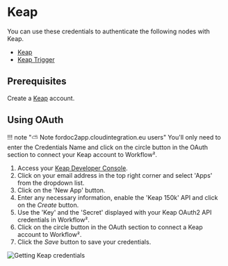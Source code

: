 # Keap

You can use these credentials to authenticate the following nodes with Keap.
- [Keap](/workflow/integrations/nodes/workflow-nodes-base.keap/)
- [Keap Trigger](/workflow/integrations/trigger-nodes/workflow-nodes-base.keapTrigger/)

## Prerequisites

Create a [Keap](https://keap.com/) account.

## Using OAuth

!!! note "⛅️ Note fordoc2app.cloudintegration.eu users"
    You'll only need to enter the Credentials Name and click on the circle button in the OAuth section to connect your Keap account to Workflow².


1. Access your [Keap Developer Console](https://keys.developer.keap.com/my-apps).
2. Click on your email address in the top right corner and select 'Apps' from the dropdown list.
3. Click on the 'New App' button.
4. Enter any necessary information, enable the 'Keap 150k' API and click on the *Create* button.
6. Use the 'Key' and the 'Secret' displayed with your Keap OAuth2 API credentials in Workflow².
7. Click on the circle button in the OAuth section to connect a Keap account to Workflow².
8. Click the *Save* button to save your credentials.

![Getting Keap credentials](/_images/integrations/credentials/keap/getting-oauth-credentials.gif)
